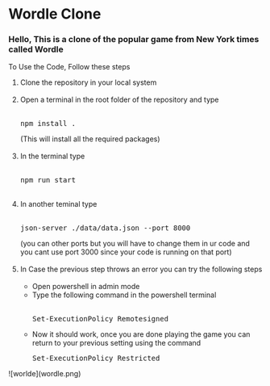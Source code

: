 <h1>Wordle Clone</h1>
<h3>Hello, This is a clone of the popular game from New York times called Wordle</h3>
<p>To Use the Code, Follow these steps</p>
<ol>
  <li>Clone the repository in your local system</li><br>
  <li>Open a terminal in the root folder of the repository and type <br><br><pre>npm install .</pre>(This will install all the required packages)</li><br>
  <li>In the terminal type <br><br><pre>npm run start</pre></li><br>
  <li>In another teminal type <br><br><pre>json-server ./data/data.json --port 8000</pre>  (you can other ports but you will have to change them in ur code and you cant use port 3000 since your code is running on that port)</li><br>
  <li>In Case the previous step throws an error you can try the following steps<br><br>
    <ul>
      <li>Open powershell in admin mode</li>
      <li>Type the following command in the powershell terminal <br><br><pre>Set-ExecutionPolicy Remotesigned</pre></li>
      <li>Now it should work, once you are done playing the game you can return to your previous setting using the command <br><pre>Set-ExecutionPolicy Restricted</pre></li>
    </ul>
  </li>
</ol>
![worlde](wordle.png)
